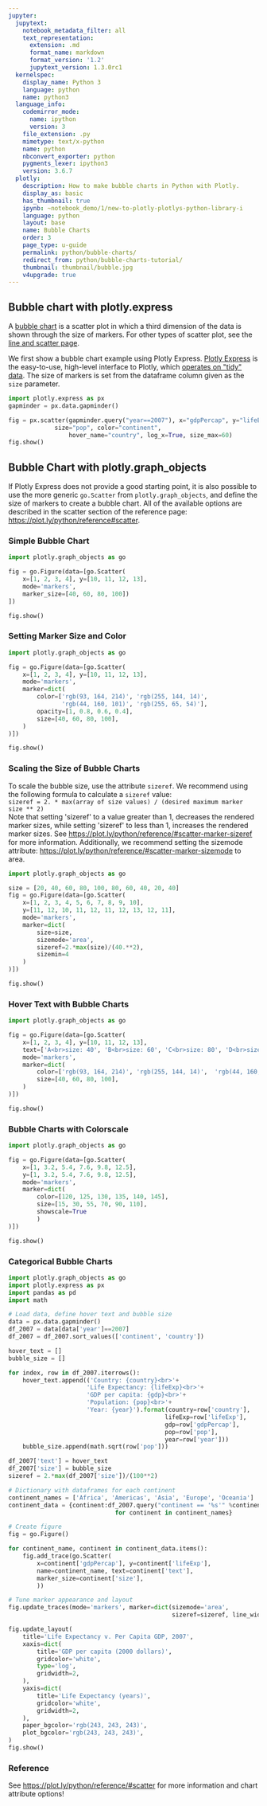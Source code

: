 ```yaml
---
jupyter:
  jupytext:
    notebook_metadata_filter: all
    text_representation:
      extension: .md
      format_name: markdown
      format_version: '1.2'
      jupytext_version: 1.3.0rc1
  kernelspec:
    display_name: Python 3
    language: python
    name: python3
  language_info:
    codemirror_mode:
      name: ipython
      version: 3
    file_extension: .py
    mimetype: text/x-python
    name: python
    nbconvert_exporter: python
    pygments_lexer: ipython3
    version: 3.6.7
  plotly:
    description: How to make bubble charts in Python with Plotly.
    display_as: basic
    has_thumbnail: true
    ipynb: ~notebook_demo/1/new-to-plotly-plotlys-python-library-i
    language: python
    layout: base
    name: Bubble Charts
    order: 3
    page_type: u-guide
    permalink: python/bubble-charts/
    redirect_from: python/bubble-charts-tutorial/
    thumbnail: thumbnail/bubble.jpg
    v4upgrade: true
---
```


## Bubble chart with plotly.express

A [bubble chart](https://en.wikipedia.org/wiki/Bubble_chart) is a scatter plot in which a third dimension of the data is shown through the size of markers. For other types of scatter plot, see the [line and scatter page](https://plot.ly/python/line-and-scatter/).

We first show a bubble chart example using Plotly Express. [Plotly Express](/python/plotly-express/) is the easy-to-use, high-level interface to Plotly, which [operates on "tidy" data](/python/px-arguments/). The size of markers is set from the dataframe column given as the `size` parameter.

```python
import plotly.express as px
gapminder = px.data.gapminder()

fig = px.scatter(gapminder.query("year==2007"), x="gdpPercap", y="lifeExp",
	         size="pop", color="continent",
                 hover_name="country", log_x=True, size_max=60)
fig.show()
```

## Bubble Chart with plotly.graph_objects

If Plotly Express does not provide a good starting point, it is also possible to use the more generic `go.Scatter` from `plotly.graph_objects`, and define the size of markers to create a bubble chart. All of the available options are described in the scatter section of the reference page: https://plot.ly/python/reference#scatter.

### Simple Bubble Chart

```python
import plotly.graph_objects as go

fig = go.Figure(data=[go.Scatter(
    x=[1, 2, 3, 4], y=[10, 11, 12, 13],
    mode='markers',
    marker_size=[40, 60, 80, 100])
])

fig.show()
```

### Setting Marker Size and Color

```python
import plotly.graph_objects as go

fig = go.Figure(data=[go.Scatter(
    x=[1, 2, 3, 4], y=[10, 11, 12, 13],
    mode='markers',
    marker=dict(
        color=['rgb(93, 164, 214)', 'rgb(255, 144, 14)',
               'rgb(44, 160, 101)', 'rgb(255, 65, 54)'],
        opacity=[1, 0.8, 0.6, 0.4],
        size=[40, 60, 80, 100],
    )
)])

fig.show()
```

### Scaling the Size of Bubble Charts
To scale the bubble size, use the attribute `sizeref`. We recommend using the following formula to calculate a `sizeref` value:<br>
`sizeref = 2. * max(array of size values) / (desired maximum marker size ** 2)`<br>
Note that setting 'sizeref' to a value greater than 1, decreases the rendered marker sizes, while setting 'sizeref' to less than 1, increases the rendered marker sizes. See https://plot.ly/python/reference/#scatter-marker-sizeref for more information.
Additionally, we recommend setting the sizemode attribute: https://plot.ly/python/reference/#scatter-marker-sizemode to area.

```python
import plotly.graph_objects as go

size = [20, 40, 60, 80, 100, 80, 60, 40, 20, 40]
fig = go.Figure(data=[go.Scatter(
    x=[1, 2, 3, 4, 5, 6, 7, 8, 9, 10],
    y=[11, 12, 10, 11, 12, 11, 12, 13, 12, 11],
    mode='markers',
    marker=dict(
        size=size,
        sizemode='area',
        sizeref=2.*max(size)/(40.**2),
        sizemin=4
    )
)])

fig.show()
```

### Hover Text with Bubble Charts

```python
import plotly.graph_objects as go

fig = go.Figure(data=[go.Scatter(
    x=[1, 2, 3, 4], y=[10, 11, 12, 13],
    text=['A<br>size: 40', 'B<br>size: 60', 'C<br>size: 80', 'D<br>size: 100'],
    mode='markers',
    marker=dict(
        color=['rgb(93, 164, 214)', 'rgb(255, 144, 14)',  'rgb(44, 160, 101)', 'rgb(255, 65, 54)'],
        size=[40, 60, 80, 100],
    )
)])

fig.show()
```

### Bubble Charts with Colorscale

```python
import plotly.graph_objects as go

fig = go.Figure(data=[go.Scatter(
    x=[1, 3.2, 5.4, 7.6, 9.8, 12.5],
    y=[1, 3.2, 5.4, 7.6, 9.8, 12.5],
    mode='markers',
    marker=dict(
        color=[120, 125, 130, 135, 140, 145],
        size=[15, 30, 55, 70, 90, 110],
        showscale=True
        )
)])

fig.show()
```

### Categorical Bubble Charts

```python
import plotly.graph_objects as go
import plotly.express as px
import pandas as pd
import math

# Load data, define hover text and bubble size
data = px.data.gapminder()
df_2007 = data[data['year']==2007]
df_2007 = df_2007.sort_values(['continent', 'country'])

hover_text = []
bubble_size = []

for index, row in df_2007.iterrows():
    hover_text.append(('Country: {country}<br>'+
                      'Life Expectancy: {lifeExp}<br>'+
                      'GDP per capita: {gdp}<br>'+
                      'Population: {pop}<br>'+
                      'Year: {year}').format(country=row['country'],
                                            lifeExp=row['lifeExp'],
                                            gdp=row['gdpPercap'],
                                            pop=row['pop'],
                                            year=row['year']))
    bubble_size.append(math.sqrt(row['pop']))

df_2007['text'] = hover_text
df_2007['size'] = bubble_size
sizeref = 2.*max(df_2007['size'])/(100**2)

# Dictionary with dataframes for each continent
continent_names = ['Africa', 'Americas', 'Asia', 'Europe', 'Oceania']
continent_data = {continent:df_2007.query("continent == '%s'" %continent)
                              for continent in continent_names}

# Create figure
fig = go.Figure()

for continent_name, continent in continent_data.items():
    fig.add_trace(go.Scatter(
        x=continent['gdpPercap'], y=continent['lifeExp'],
        name=continent_name, text=continent['text'],
        marker_size=continent['size'],
        ))

# Tune marker appearance and layout
fig.update_traces(mode='markers', marker=dict(sizemode='area',
                                              sizeref=sizeref, line_width=2))

fig.update_layout(
    title='Life Expectancy v. Per Capita GDP, 2007',
    xaxis=dict(
        title='GDP per capita (2000 dollars)',
        gridcolor='white',
        type='log',
        gridwidth=2,
    ),
    yaxis=dict(
        title='Life Expectancy (years)',
        gridcolor='white',
        gridwidth=2,
    ),
    paper_bgcolor='rgb(243, 243, 243)',
    plot_bgcolor='rgb(243, 243, 243)',
)
fig.show()
```

### Reference
See https://plot.ly/python/reference/#scatter for more information and chart attribute options!
